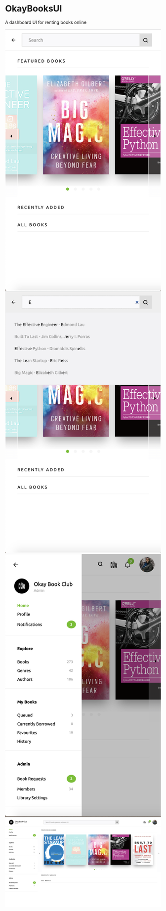 # OkayBooksUI
A dashboard UI for renting books online

<img src="./screen_shots/mobile-case-1.png">
<img src="./screen_shots/mobile-case-2.png">
<img src="./screen_shots/mobile-case-3.png">

<img src="./screen_shots/desktop-case-2.png">
